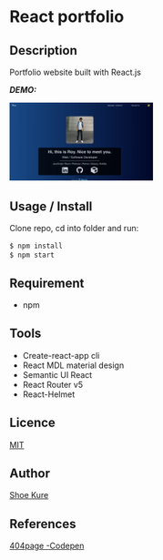 # React portfolio

## Description

Portfolio website built with React.js

**_DEMO:_**

<img src="./src/img/190710ReactPortfolio.jpg" width="50%">

## Usage / Install

Clone repo, cd into folder and run:

```console
$ npm install
$ npm start
```

## Requirement

- npm

## Tools

- Create-react-app cli
- React MDL material design
- Semantic UI React
- React Router v5
- React-Helmet

## Licence

[MIT](./LICENSE.txt)

## Author

[Shoe Kure](https://github.com/roy1210)

## References

[404page -Codepen](https://codepen.io/salehriaz/pen/erJrZM)
